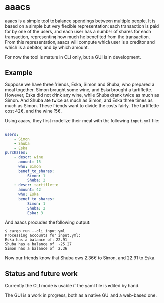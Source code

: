 # aaacs

aaacs is a simple tool to balance spendings between multiple people. It is based
on a simple but very flexible representation: each transaction is paid for by
one of the users, and each user has a number of shares for each transaction,
representing how much he benefited from the transaction. From this
representation, aaacs will compute which user is a creditor and which is a
debitor, and by which amount.

For now the tool is mature in CLI only, but a GUI is in development.

## Example

Suppose we have three friends, Eska, Simon and Shuba, who prepared a meal
together. Simon brought some wine, and Eska brought a tartiflette. However, Eska
did not drink any wine, while Shuba drank twice as much as Simon. And Shuba ate
twice as much as Simon, and Eska three times as much as Simon. These friends
want to divide the costs fairly. The tartiflette cost 42€, and the wine 15€.

Using aaacs, they first modelize their meal with the following `input.yml` file:

```yml
---
users:
    - Simon
    - Shuba
    - Eska
purchases:
    - descr: wine
      amount: 15
      who: Simon
      benef_to_shares:
          Simon: 1
          Shuba: 2
    - descr: tartiflette
      amount: 42
      who: Eska
      benef_to_shares:
          Simon: 1
          Shuba: 2
          Eska: 3

```

And aaacs procudes the following output:

```
$ cargo run --cli input.yml
Processing accounts for input.yml:
Eska has a balance of: 22.91
Shuba has a balance of: -25.27
Simon has a balance of: 2.36
```

Now our friends know that Shuba ows 2.36€ to Simon, and 22.91 to Eska.

## Status and future work

Currently the CLI mode is usable if the yaml file is edited by hand.

The GUI is a work in progress, both as a native GUI and a web-based one.
